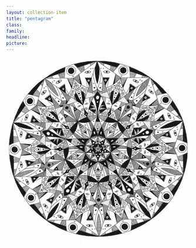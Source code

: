 ```yaml
---
layout: collection-item
title: "pentagram"
class:	
family:
headline:
picture:
---
```


[![pentagram](/assets/img/mandalas/pentagram-1200w.jpg)](/assets/img/mandalas/pentagram-1200w.jpg)
